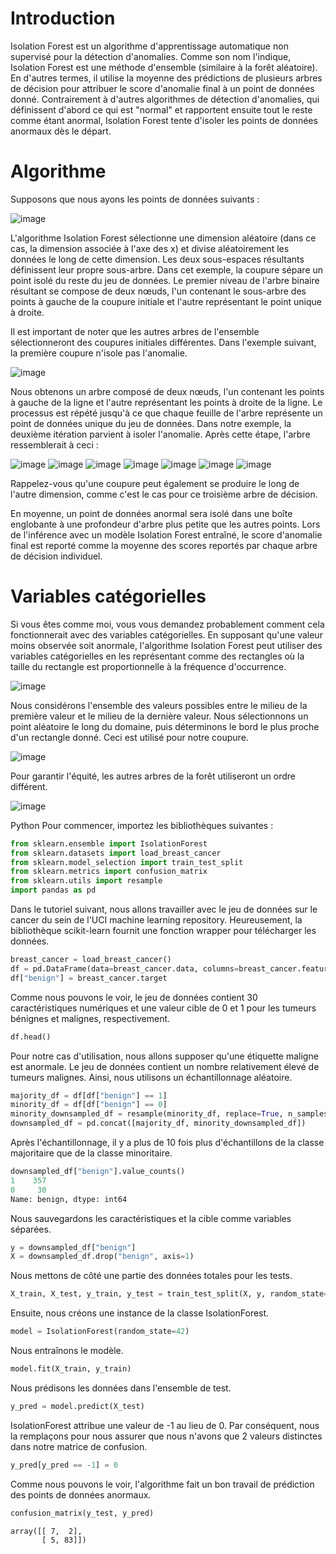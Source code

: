 # Introduction
Isolation Forest est un algorithme d'apprentissage automatique non supervisé pour la détection d'anomalies. Comme son nom l'indique, Isolation Forest est une méthode d'ensemble (similaire à la forêt aléatoire). En d'autres termes, il utilise la moyenne des prédictions de plusieurs arbres de décision pour attribuer le score d'anomalie final à un point de données donné. Contrairement à d'autres algorithmes de détection d'anomalies, qui définissent d'abord ce qui est "normal" et rapportent ensuite tout le reste comme étant anormal, Isolation Forest tente d'isoler les points de données anormaux dès le départ.

# Algorithme

Supposons que nous ayons les points de données suivants :

![image](https://github.com/user-attachments/assets/6c10502f-d7d4-4283-b183-84502d3be1f0)


L'algorithme Isolation Forest sélectionne une dimension aléatoire (dans ce cas, la dimension associée à l'axe des x) et divise aléatoirement les données le long de cette dimension. Les deux sous-espaces résultants définissent leur propre sous-arbre. Dans cet exemple, la coupure sépare un point isolé du reste du jeu de données. Le premier niveau de l'arbre binaire résultant se compose de deux nœuds, l'un contenant le sous-arbre des points à gauche de la coupure initiale et l'autre représentant le point unique à droite.


Il est important de noter que les autres arbres de l'ensemble sélectionneront des coupures initiales différentes. Dans l'exemple suivant, la première coupure n'isole pas l'anomalie.

![image](https://github.com/user-attachments/assets/02d1715e-90fd-4dea-9e84-140d0df21dfb)

Nous obtenons un arbre composé de deux nœuds, l'un contenant les points à gauche de la ligne et l'autre représentant les points à droite de la ligne. Le processus est répété jusqu'à ce que chaque feuille de l'arbre représente un point de données unique du jeu de données. Dans notre exemple, la deuxième itération parvient à isoler l'anomalie. Après cette étape, l'arbre ressemblerait à ceci :


![image](https://github.com/user-attachments/assets/b178ed3d-e532-411b-a223-437fcaf4baa9)
![image](https://github.com/user-attachments/assets/70b0b335-0cd6-48c8-8cfd-3082d1c6ff31)
![image](https://github.com/user-attachments/assets/02bfb42c-f95f-4672-a29d-0507b9bac644)
![image](https://github.com/user-attachments/assets/50be8390-30be-4f81-a18f-0080c774fe19)
![image](https://github.com/user-attachments/assets/c8ebf98a-46d6-492f-b448-a57c2100d28c)
![image](https://github.com/user-attachments/assets/95716ccc-9ee7-46e6-a58e-992a92af97c5)
![image](https://github.com/user-attachments/assets/643121d0-2c9f-4943-851d-fef31f260607)







Rappelez-vous qu'une coupure peut également se produire le long de l'autre dimension, comme c'est le cas pour ce troisième arbre de décision.

En moyenne, un point de données anormal sera isolé dans une boîte englobante à une profondeur d'arbre plus petite que les autres points. Lors de l'inférence avec un modèle Isolation Forest entraîné, le score d'anomalie final est reporté comme la moyenne des scores reportés par chaque arbre de décision individuel.


# Variables catégorielles
Si vous êtes comme moi, vous vous demandez probablement comment cela fonctionnerait avec des variables catégorielles. En supposant qu'une valeur moins observée soit anormale, l'algorithme Isolation Forest peut utiliser des variables catégorielles en les représentant comme des rectangles où la taille du rectangle est proportionnelle à la fréquence d'occurrence.


![image](https://github.com/user-attachments/assets/e39f4045-3052-40b3-8579-861160aac57d)

Nous considérons l'ensemble des valeurs possibles entre le milieu de la première valeur et le milieu de la dernière valeur. Nous sélectionnons un point aléatoire le long du domaine, puis déterminons le bord le plus proche d'un rectangle donné. Ceci est utilisé pour notre coupure.

![image](https://github.com/user-attachments/assets/ada3c218-58b1-498d-9b00-66bcb546be20)

Pour garantir l'équité, les autres arbres de la forêt utiliseront un ordre différent.

![image](https://github.com/user-attachments/assets/836751cf-2133-4e39-b1df-3407dae178aa)

Python
Pour commencer, importez les bibliothèques suivantes :

```python
from sklearn.ensemble import IsolationForest
from sklearn.datasets import load_breast_cancer
from sklearn.model_selection import train_test_split
from sklearn.metrics import confusion_matrix
from sklearn.utils import resample
import pandas as pd
```

Dans le tutoriel suivant, nous allons travailler avec le jeu de données sur le cancer du sein de l'UCI machine learning repository. Heureusement, la bibliothèque scikit-learn fournit une fonction wrapper pour télécharger les données.

```python
breast_cancer = load_breast_cancer()
df = pd.DataFrame(data=breast_cancer.data, columns=breast_cancer.feature_names)
df["benign"] = breast_cancer.target
```

Comme nous pouvons le voir, le jeu de données contient 30 caractéristiques numériques et une valeur cible de 0 et 1 pour les tumeurs bénignes et malignes, respectivement.

```python
df.head()
```

Pour notre cas d'utilisation, nous allons supposer qu'une étiquette maligne est anormale. Le jeu de données contient un nombre relativement élevé de tumeurs malignes. Ainsi, nous utilisons un échantillonnage aléatoire.

```python
majority_df = df[df["benign"] == 1]
minority_df = df[df["benign"] == 0]
minority_downsampled_df = resample(minority_df, replace=True, n_samples=30, random_state=42)
downsampled_df = pd.concat([majority_df, minority_downsampled_df])
```

Après l'échantillonnage, il y a plus de 10 fois plus d'échantillons de la classe majoritaire que de la classe minoritaire.

```python
downsampled_df["benign"].value_counts()
1    357
0     30
Name: benign, dtype: int64
```

Nous sauvegardons les caractéristiques et la cible comme variables séparées.

```python
y = downsampled_df["benign"]
X = downsampled_df.drop("benign", axis=1)
```

Nous mettons de côté une partie des données totales pour les tests.

```python
X_train, X_test, y_train, y_test = train_test_split(X, y, random_state=42)
```

Ensuite, nous créons une instance de la classe IsolationForest.

```python
model = IsolationForest(random_state=42)
```

Nous entraînons le modèle.

```python
model.fit(X_train, y_train)
```

Nous prédisons les données dans l'ensemble de test.

```python
y_pred = model.predict(X_test)
```

IsolationForest attribue une valeur de -1 au lieu de 0. Par conséquent, nous la remplaçons pour nous assurer que nous n'avons que 2 valeurs distinctes dans notre matrice de confusion.

```python
y_pred[y_pred == -1] = 0
```

Comme nous pouvons le voir, l'algorithme fait un bon travail de prédiction des points de données anormaux.

```python
confusion_matrix(y_test, y_pred)
```

```plaintext
array([[ 7,  2],
       [ 5, 83]])
```
